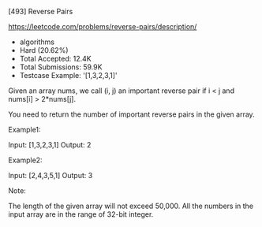 [493] Reverse Pairs  

https://leetcode.com/problems/reverse-pairs/description/

* algorithms
* Hard (20.62%)
* Total Accepted:    12.4K
* Total Submissions: 59.9K
* Testcase Example:  '[1,3,2,3,1]'

Given an array nums, we call (i, j) an important reverse pair if i < j and nums[i] > 2*nums[j].

You need to return the number of important reverse pairs in the given array.

Example1:

Input: [1,3,2,3,1]
Output: 2


Example2:

Input: [2,4,3,5,1]
Output: 3


Note:

The length of the given array will not exceed 50,000.
All the numbers in the input array are in the range of 32-bit integer.


